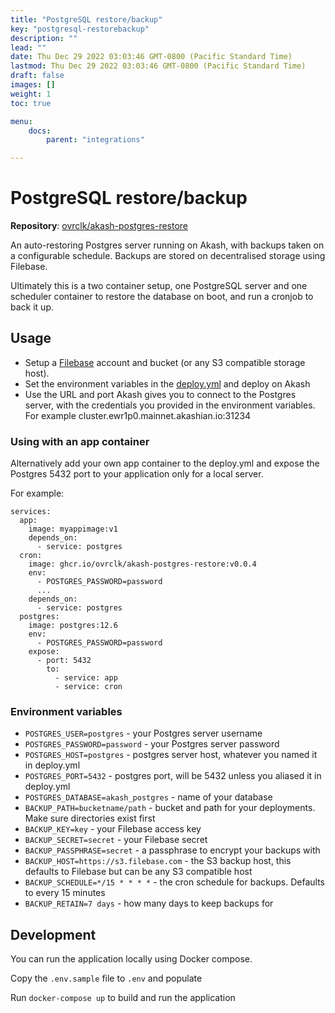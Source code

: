 ```yaml
---
title: "PostgreSQL restore/backup"
key: "postgresql-restorebackup"
description: ""
lead: ""
date: Thu Dec 29 2022 03:03:46 GMT-0800 (Pacific Standard Time)
lastmod: Thu Dec 29 2022 03:03:46 GMT-0800 (Pacific Standard Time)
draft: false
images: []
weight: 1
toc: true

menu:
    docs:
        parent: "integrations"

---
```

PostgreSQL restore/backup
=========================

**Repository**: [ovrclk/akash-postgres-restore](https://github.com/ovrclk/akash-postgres-restore)

An auto-restoring Postgres server running on Akash, with backups taken on a configurable schedule. Backups are stored on decentralised storage using Filebase.

Ultimately this is a two container setup, one PostgreSQL server and one scheduler container to restore the database on boot, and run a cronjob to back it up.

Usage
-----

*   Setup a [Filebase](https://filebase.com/) account and bucket (or any S3 compatible storage host).
*   Set the environment variables in the [deploy.yml](https://github.com/ovrclk/akash-postgres-restore/blob/master/deploy.yml) and deploy on Akash
*   Use the URL and port Akash gives you to connect to the Postgres server, with the credentials you provided in the environment variables. For example cluster.ewr1p0.mainnet.akashian.io:31234

### Using with an app container

Alternatively add your own app container to the deploy.yml and expose the Postgres 5432 port to your application only for a local server.

For example:

    services:
      app: 
        image: myappimage:v1
        depends_on: 
          - service: postgres
      cron:
        image: ghcr.io/ovrclk/akash-postgres-restore:v0.0.4
        env:
          - POSTGRES_PASSWORD=password
          ...
        depends_on:
          - service: postgres
      postgres:
        image: postgres:12.6
        env:
          - POSTGRES_PASSWORD=password
        expose:
          - port: 5432
            to:
              - service: app
              - service: cron
    

### Environment variables

*   `POSTGRES_USER=postgres` - your Postgres server username
*   `POSTGRES_PASSWORD=password` - your Postgres server password
*   `POSTGRES_HOST=postgres` - postgres server host, whatever you named it in deploy.yml
*   `POSTGRES_PORT=5432` - postgres port, will be 5432 unless you aliased it in deploy.yml
*   `POSTGRES_DATABASE=akash_postgres` - name of your database
*   `BACKUP_PATH=bucketname/path` - bucket and path for your deployments. Make sure directories exist first
*   `BACKUP_KEY=key` - your Filebase access key
*   `BACKUP_SECRET=secret` - your Filebase secret
*   `BACKUP_PASSPHRASE=secret` - a passphrase to encrypt your backups with
*   `BACKUP_HOST=https://s3.filebase.com` - the S3 backup host, this defaults to Filebase but can be any S3 compatible host
*   `BACKUP_SCHEDULE=*/15 * * * *` - the cron schedule for backups. Defaults to every 15 minutes
*   `BACKUP_RETAIN=7 days` - how many days to keep backups for

Development
-----------

You can run the application locally using Docker compose.

Copy the `.env.sample` file to `.env` and populate

Run `docker-compose up` to build and run the application